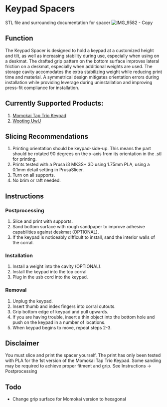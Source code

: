 # Keypad Spacers
STL file and surrounding documentation for spacer
![IMG_9582 - Copy](https://user-images.githubusercontent.com/121159543/208869606-64d6751b-da90-4c32-91ec-9cd54708abb5.jpg)
## Function

The Keypad Spacer is designed to hold a keypad at a customized height and tilt, as well as increasing stability during use, especially when using on a deskmat. The drafted grip pattern on the bottom surface improves lateral friction on a deskmat, especially when additional weights are used. The storage cavity accomodates the extra stabilizing weight while reducing print time and material. A symmetrical design mitigates orientation errors during installation while providing leverage during uninstallation and improving press-fit compliance for installation.

## Currently Supported Products:
1. [Momokai Tap Trio Keypad](https://momokai.com/en-ca/products/tap-trio)
2. [Wooting UwU](https://wooting.io/uwu)

## Slicing Recommendations
1. Printing orientation should be keypad-side-up. This means the part should be rotated 90 degrees on the x-axis from its orientation in the .stl for printing.
2. Prints tested with a Prusa i3 MK3S+ 3D using 1.75mm PLA, using a 0.1mm detail setting in PrusaSlicer.
3. Turn on all supports.
4. No brim or raft needed.

## Instructions
### Postprocessing
1. Slice and print with supports. 
2. Sand bottom surface with rough sandpaper to improve adhesive capabilities against deskmat (OPTIONAL).
3. If the keypad is noticeably difficult to install, sand the interior walls of the corral.

### Installation
1. Install a weight into the cavity (OPTIONAL). 
2. Install the keypad into the top corral
3. Plug in the usb cord into the keypad. 

### Removal
1. Unplug the keypad.
2. Insert thumb and index fingers into corral cutouts.
3. Grip bottom edge of keypad and pull upwards. 
4. If you are having trouble, insert a thin object into the bottom hole and push on the keypad in a number of locations. 
5. When keypad begins to move, repeat steps 2-3.

## Disclaimer
You must slice and print the spacer yourself. The print has only been tested with PLA for the 1st version of the Momokai Tap Trio Keypad. Some sanding may be required to achieve proper fitment and grip. See Instructions -> Postprocessing

## Todo
* Change grip surface for Momokai version to hexagonal
